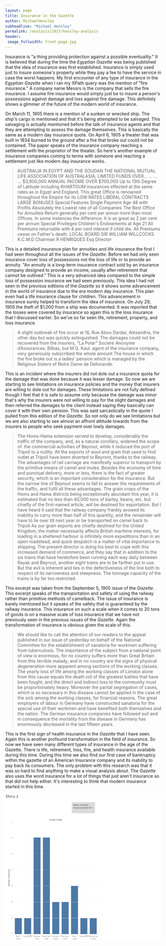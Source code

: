 ```yaml
---
layout: page
title: Insurance in the Gazette
author: MichaelHensley
subheadline: "Michael Hensley"
permalink: /analysis/2017/hensley-analysis
header:
 image_fullwidth: front-page.jpg
---
```

Insurance is "a thing providing protection against a possible eventuality." It is believed that during the time the *Egyptian Gazette* was being published that the idea of insurance was first established. Insurance is simply used just to insure someone's property while they pay a fee to have the service in case the worst happens. My first encounter of any type of insurance in the *Egyptian Gazette* when I ran my XPath query was the mention of "fire insurance." A company name Messrs is the company that sells the fire insurance. I assume fire insurance would simply just be to insure a person's possessions against damage and loss against fire damage. This definitely shows a glimmer of the future of the modern world of insurance.

On March 11, 1905 there is a mention of a sunken or wrecked ship. The ship's cargo is mentioned and that it's being attempted to be salvaged. This salvaging is actually mentioned before the talk of insurance agents and that they are attempting to assess the damage themselves. This is basically the same as a modern day insurance quote. On April 6, 1905 a theater that was built in 1834 burned to the ground after a fire that broke out could not be contained. The paper speaks of the insurance company reaching a settlement with the proprietor of the theater. So here's another example of insurance companies coming to terms with someone and reaching a settlement just like modern day insurance works.

>AUSTRALIA IN EGYPT AND THE SOUDAN THE NATIONAL MUTUAL LIFE ASSOCIATION OF AUSTRALASIA, LIMITED FUNDS OVER... ... ... ... $3,900,000 ANNUAL INCOME OVER $700,000 Up to 13th Degree of Latitude including KHARTOUM insurances effected at the same rates as in Egypt and England. This great Office is renowned throughout the Empire for its LOW RATES LIBERAL CONTRACTS LARGE BONUSES Special Features Single Payment Age 48 with Profits Absolutely the Lowest rate of all Companies The Best Office for Annuities Return generally per cent per annun more than most Offices. In some instances the difference. It is as great as 2 per cent per annum Special Privileges Children's Endowments at Age 21 All Premiums returnable with 4 per cent interest if child die. All Premiums cease on Father's death. LOCAL BOARD SIR WILLIAM WILLCOCKS K.C.M.G Chairman R HENRIQUES Esq Director

This is a detailed insurance plan for annuities and life insurance the first I had seen throughout all the issues of the *Gazette*. Before we had only seen insurance cover loss of possessions not the loss of life or to provide an annuity. "An annuity is a long-term insurance contract sold by an insurance company designed to provide an income, usually after retirement that cannot be outlived." This is a very advanced idea compared to the simple loss of possession insurance we had seen previously. This idea I had not seen in the previous editions of the *Gazette* so it shows some advancement in the world of insurance due to the era modern day insurance. This plan even had a life insurance clause for children. This advancement in insurance surely helped to transform the idea of insurance. On July 29, 1905 the theft of $1,000 from a ship was documented. It was reported that the losses were covered by insurance so again this is the loss insurance that I discussed earlier. So we've so far seen life, retirement, property, and loss insurance.

>A slight outbreak of fire occur at 16, Rue Abou Dardar, Alexandria, the other day but was quickly extinguished. The damages could not be recovered from the insurers, "La Polar” Sociere Anonyme d’Assurances, Bilbas, but M G. Kaul. agent of the insurance company, very generously subscribed the whole amount The house in which the fire broke out is a ladies’ pension which is managed by the Religious Sisters of Notre Dame de Delivrande.

This is an incident where the insurers did not dole out a insurance quota for the damage that was done because it was lesser damage. So now we are starting to see limitations on insurance policies and the money that insurers are willing to dole out for damages. These limitations are not fully defined though I feel that it is safe to assume only because the damage was minor that's why the insurers were not willing to pay for the slight damages and then referred the damages to the client instead saying they basically can cover it with their own pension. This was said sarcastically in the quote I pulled from this edition of the *Gazette*. So not only do we see limitations but we are also starting to see almost an affront attitude towards from the insurers to people who seek payment over lowly damages.

>The Homs-Hama extension served to develop, considerably the traffic of the company, and, as a natural corollary, widened the scope of. the commercial activities of Beyrout, while it reduced the port of Tripoli to a nullity. All the exports of wool and grain that used to find outlet at Tripoli have been diverted to Beyront, thanks to the railway. The advantages of rail carriage are manifestly superior to transport by the primitive means of camel and mules. Besides the economy of time and punctual delivery, more or less, there is the fact of greater security, which is an important consideration for the insurance. But the narrow line of Beyrout seems to fail to answer the requirements of the traffic, and fulfil all these advantages. The grain crops of the Homs and Hama districts being exceptionally abundant this year, it is estimated that no less than 40,000 tons of barley, beans, etc. but chiefly of the first-named article, will be destined for exportation. But I have heard it said that the railway company frankly avowed its inability to carry more than half of this quantity, and the remainder will have to lie over till next year or be transported on camel back to Tripoli As our grain exports are chiefly destined for the United Kingdom, the matter necessarily affects British maritime interests, for loading in a sheltered harbour is infinitely more expeditions than in an open roadstead, and quick despatch is a matter of vital importance to shipping. The present director is doing his best to cope with this increased demand of commerce, and they say that in addition to the six trains that have heretofore been running each way daily between Rayak and Beyrout, another eight trains are to be farther put in use. But the evil is inherent and lies in the defectiveness of the line both to respect of its narrowness and steepness. The tonnage capacity of the trains is by far too restricted.

This excerpt was taken from the September 5, 1905 issue of the *Gazette*. This excerpt speaks of the transportation and safety of using the railway rather than primitive methods of camelback. The issue of insurance is barely mentioned but it speaks of the safety that is guaranteed by the railway insurance. This insurance on such a scale when it comes to 20 tons of goods is on a massive scale of loss insurance that we have not previously seen in the previous issues of the *Gazette.* Again the transformation of insurance is obvious given the scale of this.

>We should like to call the attention of our readers to the appeal published in our issue of yesterday on behalf of the National Committee for the establishment of sanatoria for workmen suffering from tuberculosis. The importance of the subject from a national point of view is enormous, for no country suffers more than Great Britain from this terrible malady, and in no country are the signs of physical degeneration more apparent among sections of the working classes. The yearly loss of life among the working classes of London alone from this cause equals the death roll of the greatest battles that have been fought, and the direct and indirect loss to the community must be proportionately heavy. Moreover the partial segregation of cases, which is so necessary in this disease cannot be applied in the case of the sick among the working classes, for financial reasons. The great employers of labour in Germany have constructed sanatoria for the special use of their workmen and have benefited both themselves and the nation. The German insurance companies have followed suit and in consequence the mortality from the disease in Germany has enormously decreased in the last fifteen years.

This is the first sign of health insurance in the *Gazette* that I have seen. Again this is another profound transformation in the field of insurance. So now we have seen many different types of insurance in the age of the Gazette. There is life, retirement, loss, fire, and health insurance available during this time. During this time we also find our first case of bankruptcy within the gazette of an American Insurance company and its inability to pay back its consumers. The only problem with this research was that it was so hard to find anything to make a visual analysis about. The *Gazette* also uses the word insurance for a lot of things that just aren't insurance so that did not help either. It's interesting to think that modern insurance started in this time.

![insurance](hensley-insurance.png)
